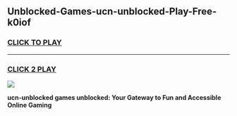 
## Unblocked-Games-ucn-unblocked-Play-Free-k0iof
<h3>
<a href="https://premium76.site?title=ucn-unblocked&ref=22A">CLICK TO PLAY</a></h3>
<hr>

<h3>
<a href="https://premium76.site?title=ucn-unblocked&ref=22A">CLICK 2 PLAY</a>
  
</h3>

<a href="https://premium76.site?title=ucn-unblocked&ref=22A"><img src="https://clearcache.store/games.png"></a>


**ucn-unblocked games unblocked: Your Gateway to Fun and Accessible Online Gaming**
